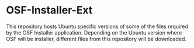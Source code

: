 OSF-Installer-Ext
=================

This repository hosts Ubuntu specific versions of some of the files required by the OSF Installer application. Depending on the Ubuntu version where OSF will be installer, different files from this repository will be downloaded.
